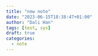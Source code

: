 ```yaml
---
title: "new note"
date: "2023-06-15T18:38:47+01:00"
author: "Dali Han"
tags: [test, sys]
draft: true
categories:
  - note
---
```

